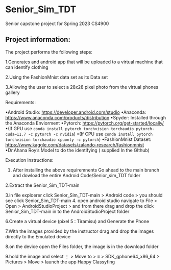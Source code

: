 # Senior_Sim_TDT
Senior capstone project for Spring 2023 CS4900

## Project information:
The project performs the following steps:
	
1.Generates and android app that will be uploaded to a virtual machine that can identify clothing

2.Using the FashionMnist data set as its Data set 

3.Allowing the user to select a 28x28 pixel photo from the virtual phones gallery 

Requirements:

•Android Studio: https://developer.android.com/studio
•Anaconda: https://www.anaconda.com/products/distribution
•Spyder: Installed through the Anaconda Enviorment
•Pytorch: https://pytorch.org/get-started/locally/
•(If GPU use `conda install pytorch torchvision torchaudio pytorch-cuda=11.7 -c pytorch -c nvidia`)
•(If CPU use `conda install pytorch torchvision torchaudio cpuonly -c pytorch`)
•FashionMnist Dataset: https://www.kaggle.com/datasets/zalando-research/fashionmnist
•Dr.Ahana Roy’s Model to do the identifying ( supplied In the GIthub)

Execution Instructions:

1. After installing the above requiremnents Go ahead to the main branch and dowload the entire Android Code/Senior_sim_TDT folder

2.Extract the Senior_Sim_TDT-main 

3.in file exploerer click Senior_Sim_TDT-main > Android code > you should see click Senior_Sim_TDT-main
4. open android studio navigate to File > Open > AndroidStudioProject > and from there drag and drop the click Senior_Sim_TDT-main in to the AndroidStudioProject folder

6.Create a virtual device (pixel 5 : Tiramisu) and Generate the Phone

7.With the images provided by the instructor drag and drop the images directly to the Emulated device 

8.on the device open the Files folder, the image is in the download folder

9.hold the image and select ⋮ > Move to > ≡ > SDK_gphone64_x86_64 > Pictures > Move > launch the app Happy Classyfing


 
